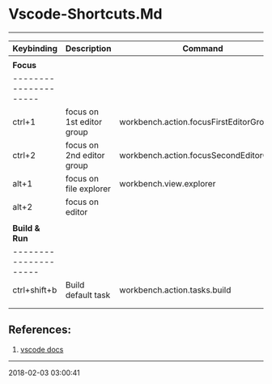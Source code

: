 # Vscode-Shortcuts.Md

----------------------------------------- 

Keybinding           |  Description                                           |     Command
---------------------|--------------------------------------------------------|-----------------------------------------------
                     |                                                        |                                           
**Focus**                |                                                        |                                           
---------------------|                                                        |                                           
ctrl+1               |  focus on 1st editor group                             |     workbench.action.focusFirstEditorGroup
ctrl+2               |  focus on 2nd editor group                             |     workbench.action.focusSecondEditorGroup
alt+1                |  focus on file explorer                                |     workbench.view.explorer                                      
alt+2                |  focus on editor                                       |                                           
                     |                                                        |                                           
**Build & Run**          |                                                        |                                           
---------------------|                                                        |                                           
ctrl+shift+b         |  Build default task                                    |     workbench.action.tasks.build
                     |                                                        |                                           
                     |                                                        |                                           

## References:

1. [vscode docs](http://vscode-docs1.readthedocs.io/en/latest/customization/keyboard-shortcuts/)
-----------------------------------------
2018-02-03 03:00:41
